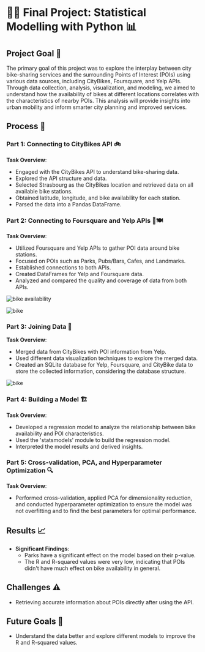 # 🚴‍♂️ Final Project: Statistical Modelling with Python 📊

## Project Goal 🎯

The primary goal of this project was to explore the interplay between city bike-sharing services and the surrounding Points of Interest (POIs) using various data sources, including CityBikes, Foursquare, and Yelp APIs. Through data collection, analysis, visualization, and modeling, we aimed to understand how the availability of bikes at different locations correlates with the characteristics of nearby POIs. This analysis will provide insights into urban mobility and inform smarter city planning and improved services.

## Process 🔄

### Part 1: Connecting to CityBikes API 🚲

**Task Overview**:
- Engaged with the CityBikes API to understand bike-sharing data.
- Explored the API structure and data.
- Selected Strasbourg as the CityBikes location and retrieved data on all available bike stations.
- Obtained latitude, longitude, and bike availability for each station.
- Parsed the data into a Pandas DataFrame.

### Part 2: Connecting to Foursquare and Yelp APIs 🌟🍽️

**Task Overview**:
- Utilized Foursquare and Yelp APIs to gather POI data around bike stations.
- Focused on POIs such as Parks, Pubs/Bars, Cafes, and Landmarks.
- Established connections to both APIs.
- Created DataFrames for Yelp and Foursquare data.
- Analyzed and compared the quality and coverage of data from both APIs.

![bike availability](https://github.com/Asal-zou/Statistical-Modelling-Project/assets/134029102/514f69f6-8da6-4dcd-9e9e-3c1603b11b26)

![bike](https://github.com/Asal-zou/Statistical-Modelling-Project/assets/134029102/451355d7-9c9b-48c2-bb18-8e090f45202f)


### Part 3: Joining Data 🔗

**Task Overview**:
- Merged data from CityBikes with POI information from Yelp.
- Used different data visualization techniques to explore the merged data.
- Created an SQLite database for Yelp, Foursquare, and CityBike data to store the collected information, considering the database structure.


![bike](https://github.com/Asal-zou/Statistical-Modelling-Project/assets/134029102/e6a2b76d-5de3-46b0-a765-efc2572d91d7)


### Part 4: Building a Model 🏗️

**Task Overview**:
- Developed a regression model to analyze the relationship between bike availability and POI characteristics.
- Used the 'statsmodels' module to build the regression model.
- Interpreted the model results and derived insights.

### Part 5: Cross-validation, PCA, and Hyperparameter Optimization 🔍

**Task Overview**:
- Performed cross-validation, applied PCA for dimensionality reduction, and conducted hyperparameter optimization to ensure the model was not overfitting and to find the best parameters for optimal performance.

## Results 📈

- **Significant Findings**:
  - Parks have a significant effect on the model based on their p-value.
  - The R and R-squared values were very low, indicating that POIs didn't have much effect on bike availability in general.

## Challenges ⚠️

- Retrieving accurate information about POIs directly after using the API.

## Future Goals 🚀

- Understand the data better and explore different models to improve the R and R-squared values.
